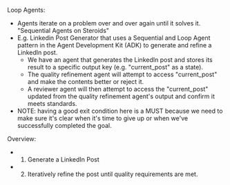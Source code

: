 Loop Agents:
 - Agents iterate on a problem over and over again until it solves it. "Sequential Agents on Steroids"
 - E.g. Linkedin Post Generator that uses a Sequential and Loop Agent pattern in the Agent Development Kit (ADK) to generate and refine a LinkedIn post.
   - We have an agent that generates the LinkedIn post and stores its result to a specific output key (e.g. "current_post" as a state).
   - The quality refinement agent will attempt to access "current_post" and make the contents better or reject it.
   - A reviewer agent will then attempt to access the "current_post" updated from the quality refinement agent's output and confirm it meets standards.
 - NOTE: having a good exit condition here is a MUST because we need to make sure it's clear when it's time to give up or when we've successfully completed the goal.

 Overview:
  - 1. Generate a LinkedIn Post
  - 2. Iteratively refine the post until quality requirements are met.
